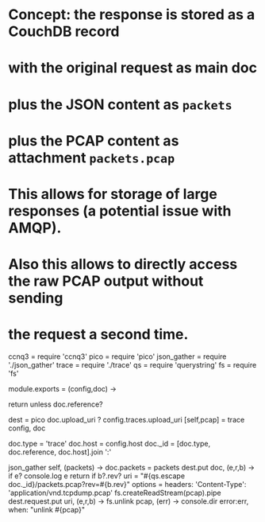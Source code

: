 # Concept: the response is stored as a CouchDB record
# with the original request as main doc
# plus the JSON content as `packets`
# plus the PCAP content as attachment `packets.pcap`
#
# This allows for storage of large responses (a potential issue with AMQP).
# Also this allows to directly access the raw PCAP output without sending
# the request a second time.

ccnq3 = require 'ccnq3'
pico = require 'pico'
json_gather = require './json_gather'
trace = require './trace'
qs = require 'querystring'
fs = require 'fs'

module.exports = (config,doc) ->

  return unless doc.reference?

  dest = pico doc.upload_uri ? config.traces.upload_uri
  [self,pcap] = trace config, doc

  doc.type = 'trace'
  doc.host = config.host
  doc._id = [doc.type, doc.reference, doc.host].join ':'

  json_gather self, (packets) ->
    doc.packets = packets
    dest.put doc, (e,r,b) ->
      if e?
        console.log e
        return
      if b?.rev?
        uri = "#{qs.escape doc._id}/packets.pcap?rev=#{b.rev}"
        options =
          headers:
            'Content-Type': 'application/vnd.tcpdump.pcap'
        fs.createReadStream(pcap).pipe dest.request.put uri, (e,r,b) ->
          fs.unlink pcap, (err) ->
            console.dir error:err, when: "unlink #{pcap}"
